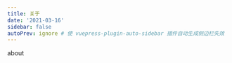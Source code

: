 ```yaml
---
title: 关于
date: '2021-03-16'
sidebar: false
autoPrev: ignore # 使 vuepress-plugin-auto-sidebar 插件自动生成侧边栏失效
---
```


about

